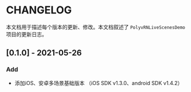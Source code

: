 # CHANGELOG

本文档用于描述每个版本的更新、修改。本文档叙述了 `PolyvRNLiveScenesDemo` 项目的更新日志。

## [0.1.0] - 2021-05-26

### Add

- 添加iOS、安卓多场景基础版本 （iOS SDK v1.3.0、android SDK v1.4.2）

